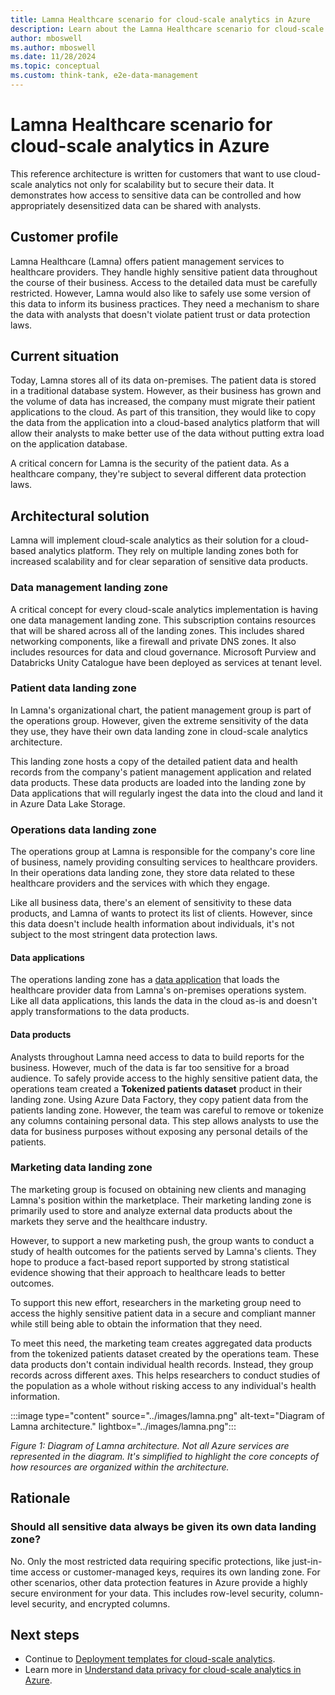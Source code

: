```yaml
---
title: Lamna Healthcare scenario for cloud-scale analytics in Azure
description: Learn about the Lamna Healthcare scenario for cloud-scale analytics in Azure.
author: mboswell
ms.author: mboswell
ms.date: 11/28/2024
ms.topic: conceptual
ms.custom: think-tank, e2e-data-management
---
```


# Lamna Healthcare scenario for cloud-scale analytics in Azure

This reference architecture is written for customers that want to use cloud-scale analytics not only for scalability but to secure their data. It demonstrates how access to sensitive data can be controlled and how appropriately desensitized data can be shared with analysts.

## Customer profile

Lamna Healthcare (Lamna) offers patient management services to healthcare providers. They handle highly sensitive patient data throughout the course of their business. Access to the detailed data must be carefully restricted. However, Lamna would also like to safely use some version of this data to inform its business practices. They need a mechanism to share the data with analysts that doesn't violate patient trust or data protection laws.

## Current situation

Today, Lamna stores all of its data on-premises. The patient data is stored in a traditional database system. However, as their business has grown and the volume of data has increased, the company must migrate their patient applications to the cloud. As part of this transition, they would like to copy the data from the application into a cloud-based analytics platform that will allow their analysts to make better use of the data without putting extra load on the application database.

A critical concern for Lamna is the security of the patient data. As a healthcare company, they're subject to several different data protection laws.

## Architectural solution

Lamna will implement cloud-scale analytics as their solution for a cloud-based analytics platform. They rely on multiple landing zones both for increased scalability and for clear separation of sensitive data products.

### Data management landing zone

A critical concept for every cloud-scale analytics implementation is having one data management landing zone. This subscription contains resources that will be shared across all of the landing zones. This includes shared networking components, like a firewall and private DNS zones. It also includes resources for data and cloud governance. Microsoft Purview and Databricks Unity Catalogue have been deployed as services at tenant level.

### Patient data landing zone

In Lamna's organizational chart, the patient management group is part of the operations group. However, given the extreme sensitivity of the data they use, they have their own data landing zone in cloud-scale analytics architecture.

This landing zone hosts a copy of the detailed patient data and health records from the company's patient management application and related data products. These data products are loaded into the landing zone by Data applications that will regularly ingest the data into the cloud and land it in Azure Data Lake Storage.

### Operations data landing zone

The operations group at Lamna is responsible for the company's core line of business, namely providing consulting services to healthcare providers. In their operations data landing zone, they store data related to these healthcare providers and the services with which they engage.

Like all business data, there's an element of sensitivity to these data products, and Lamna of wants to protect its list of clients. However, since this data doesn't include health information about individuals, it's not subject to the most stringent data protection laws.

#### Data applications

The operations landing zone has a [data application](../../cloud-scale-analytics/architectures/data-application-source-aligned.md) that loads the healthcare provider data from Lamna's on-premises operations system. Like all data applications, this lands the data in the cloud as-is and doesn't apply transformations to the data products.

#### Data products

Analysts throughout Lamna need access to data to build reports for the business. However, much of the data is far too sensitive for a broad audience. To safely provide access to the highly sensitive patient data, the operations team created a **Tokenized patients dataset** product in their landing zone. Using Azure Data Factory, they copy patient data from the patients landing zone. However, the team was careful to remove or tokenize any columns containing personal data. This step allows analysts to use the data for business purposes without exposing any personal details of the patients.

### Marketing data landing zone

The marketing group is focused on obtaining new clients and managing Lamna's position within the marketplace. Their marketing landing zone is primarily used to store and analyze external data products about the markets they serve and the healthcare industry.

However, to support a new marketing push, the group wants to conduct a study of health outcomes for the patients served by Lamna's clients. They hope to produce a fact-based report supported by strong statistical evidence showing that their approach to healthcare leads to better outcomes.

To support this new effort, researchers in the marketing group need to access the highly sensitive patient data in a secure and compliant manner while still being able to obtain the information that they need.

To meet this need, the marketing team creates aggregated data products from the tokenized patients dataset created by the operations team. These data products don't contain individual health records. Instead, they group records across different axes. This helps researchers to conduct studies of the population as a whole without risking access to any individual's health information.

:::image type="content" source="../images/lamna.png" alt-text="Diagram of Lamna architecture." lightbox="../images/lamna.png":::

*Figure 1: Diagram of Lamna architecture. Not all Azure services are represented in the diagram. It's simplified to highlight the core concepts of how resources are organized within the architecture.*

## Rationale

### Should all sensitive data always be given its own data landing zone?

No. Only the most restricted data requiring specific protections, like just-in-time access or customer-managed keys, requires its own landing zone. For other scenarios, other data protection features in Azure provide a highly secure environment for your data. This includes row-level security, column-level security, and encrypted columns.

## Next steps

- Continue to [Deployment templates for cloud-scale analytics](../architectures/deployment-templates.md).
- Learn more in [Understand data privacy for cloud-scale analytics in Azure](../secure-data-privacy.md).
